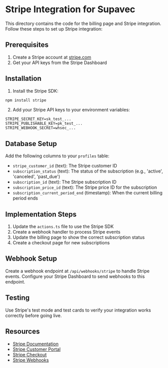 # Stripe Integration for Supavec

This directory contains the code for the billing page and Stripe integration. Follow these steps to set up Stripe integration:

## Prerequisites

1. Create a Stripe account at [stripe.com](https://stripe.com)
2. Get your API keys from the Stripe Dashboard

## Installation

1. Install the Stripe SDK:

```bash
npm install stripe
```

2. Add your Stripe API keys to your environment variables:

```
STRIPE_SECRET_KEY=sk_test_...
STRIPE_PUBLISHABLE_KEY=pk_test_...
STRIPE_WEBHOOK_SECRET=whsec_...
```

## Database Setup

Add the following columns to your `profiles` table:

- `stripe_customer_id` (text): The Stripe customer ID
- `subscription_status` (text): The status of the subscription (e.g., 'active', 'canceled', 'past_due')
- `subscription_id` (text): The Stripe subscription ID
- `subscription_price_id` (text): The Stripe price ID for the subscription
- `subscription_current_period_end` (timestamp): When the current billing period ends

## Implementation Steps

1. Update the `actions.ts` file to use the Stripe SDK
2. Create a webhook handler to process Stripe events
3. Update the billing page to show the correct subscription status
4. Create a checkout page for new subscriptions

## Webhook Setup

Create a webhook endpoint at `/api/webhooks/stripe` to handle Stripe events. Configure your Stripe Dashboard to send webhooks to this endpoint.

## Testing

Use Stripe's test mode and test cards to verify your integration works correctly before going live.

## Resources

- [Stripe Documentation](https://stripe.com/docs)
- [Stripe Customer Portal](https://stripe.com/docs/billing/subscriptions/customer-portal)
- [Stripe Checkout](https://stripe.com/docs/payments/checkout)
- [Stripe Webhooks](https://stripe.com/docs/webhooks) 